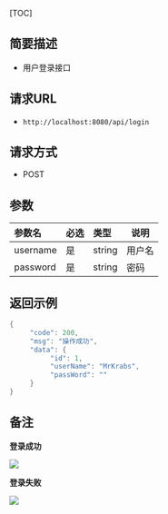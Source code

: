 [TOC]

## 简要描述

- 用户登录接口

## 请求URL
- ` http://localhost:8080/api/login `
  
## 请求方式
- POST 

## 参数

| 参数名   | 必选 | 类型   | 说明   |
| :------- | :--- | :----- | ------ |
| username | 是   | string | 用户名 |
| password | 是   | string | 密码   |

## 返回示例 

``` java
{
     "code": 200,
     "msg": "操作成功",
     "data": {
          "id": 1,
          "userName": "MrKrabs",
          "passWord": ""
     }
}
```

## 备注 

**登录成功**

![](https://nateshao-blog.oss-cn-shenzhen.aliyuncs.com/img/20220608105216.png)

**登录失败**

![](https://nateshao-blog.oss-cn-shenzhen.aliyuncs.com/img/20220608105349.png)